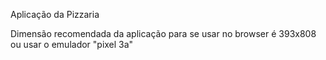 Aplicação da Pizzaria

Dimensão recomendada da aplicação para se usar no browser é 393x808 ou usar o emulador "pixel 3a"
